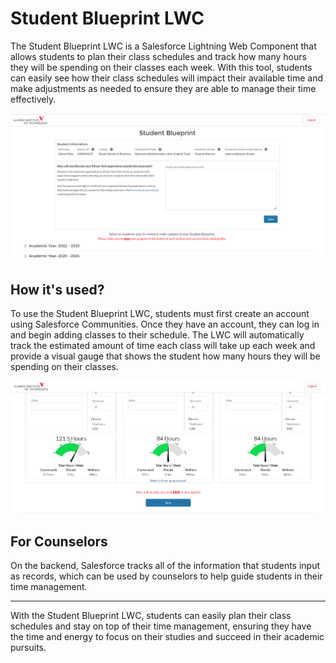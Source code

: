 <h1>Student Blueprint LWC</h1>

The Student Blueprint LWC is a Salesforce Lightning Web Component that allows students to plan their class schedules and track how many hours they will be spending on their classes each week. With this tool, students can easily see how their class schedules will impact their available time and make adjustments as needed to ensure they are able to manage their time effectively.

![alt text](https://github.com/Gsoto24/BlueprintLWC-Prod/blob/master/BP1.png)

<h2>How it's used?</h2>
To use the Student Blueprint LWC, students must first create an account using Salesforce Communities. Once they have an account, they can log in and begin adding classes to their schedule. The LWC will automatically track the estimated amount of time each class will take up each week and provide a visual gauge that shows the student how many hours they will be spending on their classes.

![alt text](https://github.com/Gsoto24/BlueprintLWC-Prod/blob/master/BP3.png)

<h2>For Counselors</h2>
On the backend, Salesforce tracks all of the information that students input as records, which can be used by counselors to help guide students in their time management.

<hr/>

With the Student Blueprint LWC, students can easily plan their class schedules and stay on top of their time management, ensuring they have the time and energy to focus on their studies and succeed in their academic pursuits.
